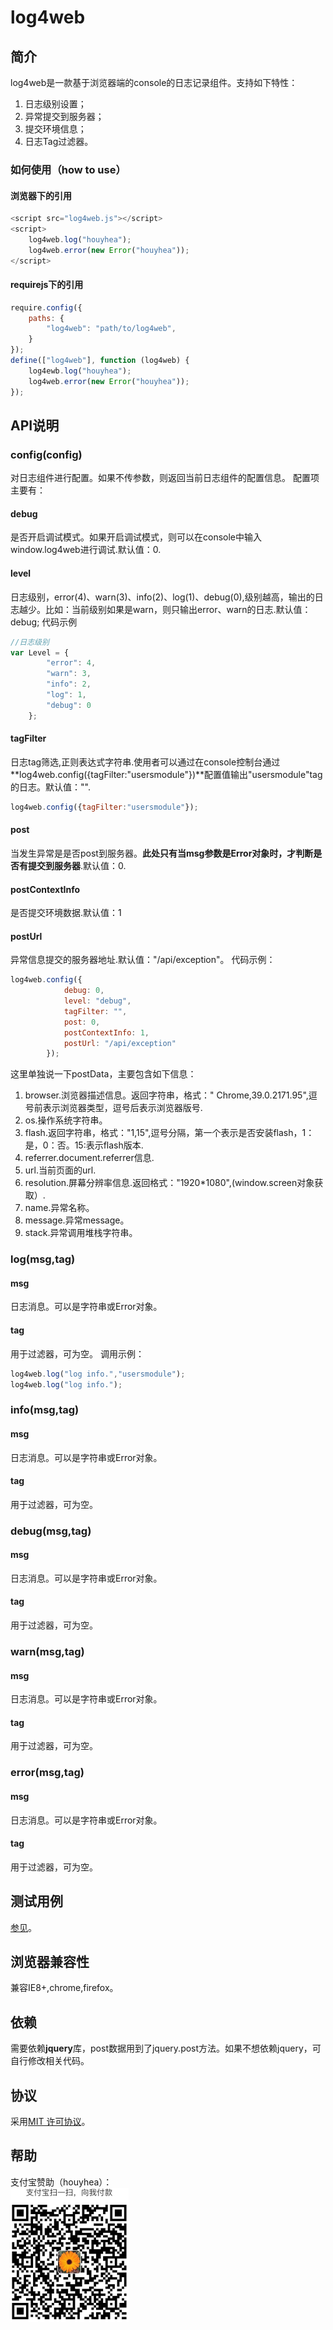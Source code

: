 # log4web
## 简介
log4web是一款基于浏览器端的console的日志记录组件。支持如下特性：

1. 日志级别设置；
2. 异常提交到服务器；
3. 提交环境信息；
4. 日志Tag过滤器。

### 如何使用（how to use）


#### 浏览器下的引用
```js
<script src="log4web.js"></script>
<script>
    log4web.log("houyhea");
    log4web.error(new Error("houyhea"));
</script>
```
#### requirejs下的引用
```js
require.config({
    paths: {
        "log4web": "path/to/log4web",
    }
});
define(["log4web"], function (log4web) {
    log4ewb.log("houyhea");
    log4web.error(new Error("houyhea"));
});
```

## API说明
### config(config)
对日志组件进行配置。如果不传参数，则返回当前日志组件的配置信息。
配置项主要有：

#### debug
是否开启调试模式。如果开启调试模式，则可以在console中输入window.log4web进行调试.默认值：0.
#### level
日志级别，error(4)、warn(3)、info(2)、log(1)、debug(0),级别越高，输出的日志越少。比如：当前级别如果是warn，则只输出error、warn的日志.默认值：debug;
代码示例
```js
//日志级别
var Level = {
        "error": 4,
        "warn": 3,
        "info": 2,
        "log": 1,
        "debug": 0
    };
```

#### tagFilter
日志tag筛选,正则表达式字符串.使用者可以通过在console控制台通过**log4web.config({tagFilter:"usersmodule"})**配置值输出"usersmodule"tag的日志。默认值："".
```js
log4web.config({tagFilter:"usersmodule"});
```
#### post
当发生异常是是否post到服务器。**此处只有当msg参数是Error对象时，才判断是否有提交到服务器**.默认值：0.
#### postContextInfo
是否提交环境数据.默认值：1
#### postUrl
异常信息提交的服务器地址.默认值："/api/exception"。
代码示例：
```js
log4web.config({
            debug: 0,
            level: "debug",
            tagFilter: "",
            post: 0,
            postContextInfo: 1,
            postUrl: "/api/exception"
        });
```
这里单独说一下postData，主要包含如下信息：

1. browser.浏览器描述信息。返回字符串，格式：" Chrome,39.0.2171.95",逗号前表示浏览器类型，逗号后表示浏览器版号.
2. os.操作系统字符串。
3. flash.返回字符串，格式："1,15",逗号分隔，第一个表示是否安装flash，1：是，0：否。15:表示flash版本.
4. referrer.document.referrer信息.
5. url.当前页面的url.
6. resolution.屏幕分辨率信息.返回格式："1920*1080",(window.screen对象获取）.
7. name.异常名称。
8. message.异常message。
9. stack.异常调用堆栈字符串。

### log(msg,tag)
#### msg
日志消息。可以是字符串或Error对象。
#### tag
用于过滤器，可为空。
调用示例：
```js
log4web.log("log info.","usersmodule");
log4web.log("log info.");
```
### info(msg,tag)
#### msg
日志消息。可以是字符串或Error对象。
#### tag
用于过滤器，可为空。
### debug(msg,tag)
#### msg
日志消息。可以是字符串或Error对象。
#### tag
用于过滤器，可为空。
### warn(msg,tag)
#### msg
日志消息。可以是字符串或Error对象。
#### tag
用于过滤器，可为空。
### error(msg,tag)
#### msg
日志消息。可以是字符串或Error对象。
#### tag
用于过滤器，可为空。


## 测试用例
[参见](https://github.com/houyhea/log4web/blob/master/test/unitTest.html)。
## 浏览器兼容性
兼容IE8+,chrome,firefox。
## 依赖
需要依赖**jquery**库，post数据用到了jquery.post方法。如果不想依赖jquery，可自行修改相关代码。
## 协议
采用[MIT 许可协议](https://github.com/houyhea/log4web/blob/master/LICENSE)。
## 帮助
支付宝赞助（houyhea）：  
![赞助](https://raw.githubusercontent.com/houyhea/lab/master/alipayqrcode.png)
